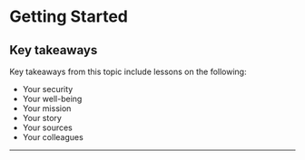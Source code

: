 # Getting Started

## Key takeaways

Key takeaways from this topic include lessons on the following:
- Your security
- Your well-being
- Your mission
- Your story
- Your sources
- Your colleagues 
***